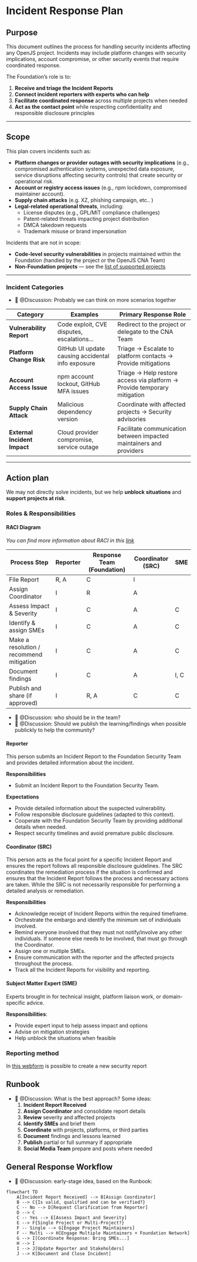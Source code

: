 # Incident Response Plan

## Purpose  
This document outlines the process for handling security incidents affecting any OpenJS project. Incidents may include platform changes with security implications, account compromise, or other security events that require coordinated response.

The Foundation’s role is to:  
1. **Receive and triage the Incident Reports**  
2. **Connect incident reporters with experts who can help**  
3. **Facilitate coordinated response** across multiple projects when needed  
4. **Act as the contact point** while respecting confidentiality and responsible disclosure principles

---

## Scope  

This plan covers incidents such as:  
- **Platform changes or provider outages with security implications** (e.g., compromised authentication systems, unexpected data exposure, service disruptions affecting security controls) that create security or operational risk.  
- **Account or registry access issues** (e.g., npm lockdown, compromised maintainer account).  
- **Supply chain attacks** (e.g. XZ, phishing campaign, etc.. )  
- **Legal-related operational threats**, including:
  - License disputes (e.g., GPL/MIT compliance challenges)
  - Patent-related threats impacting project distribution
  - DMCA takedown requests
  - Trademark misuse or brand impersonation


Incidents that are not in scope:
- **Code-level security vulnerabilities** in projects maintained within the Foundation (handled by the project or the OpenJS CNA Team)
- **Non-Foundation projects** — see the [list of supported projects](https://openjsf.org/projects)  

---

### Incident Categories  

- 🍿 @Discussion: Probably we can think on more scenarios together 


| Category | Examples | Primary Response Role |
|----------|----------|-----------------------|
| **Vulnerability Report** | Code exploit, CVE disputes, escalations... | Redirect to the project or delegate to the CNA Team |
| **Platform Change Risk** | GitHub UI update causing accidental info exposure | Triage → Escalate to platform contacts → Provide mitigations |
| **Account Access Issue** | npm account lockout, GitHub MFA issues | Triage → Help restore access via platform → Provide temporary mitigation |
| **Supply Chain Attack** | Malicious dependency version | Coordinate with affected projects → Security advisories |
| **External Incident Impact** | Cloud provider compromise, service outage | Facilitate communication between impacted maintainers and providers |

---


## Action plan  

We may not directly solve incidents, but we help **unblock situations** and **support projects at risk**.

### Roles & Responsibilities


#### RACI Diagram

_You can find more information about RACI in this [link](https://www.atlassian.com/work-management/project-management/raci-chart)_


| Process Step                          | Reporter | Response Team (Foundation) | Coordinator (SRC) | SME |
|---------------------------------------|----------|-----------------------------|-------------------|-----|
| File Report                       | R, A     | C                           | I                 |     |
| Assign Coordinator                | I        | R                           | A                 |     |
| Assess Impact & Severity          | I        | C                           | A                 | C   |
| Identify & assign SMEs            | I        | C                           | A                 | C   |
| Make a resolution / recommend mitigation | I  | C                           | A                 | C   |
| Document findings                 | I        | C                           | A                 | I, C   |
| Publish and share (if approved)   | I        | R, A                        | C                 | C   |

- 🍿 @Discussion: who should be in the team? 
- 🍿 @Discussion: Should we publish the learning/findings when possible publickly to help the community?

#### Reporter

This person submits an Incident Report to the Foundation Security Team and provides detailed information about the incident.

**Responsibilities**

- Submit an Incident Report to the Foundation Security Team.

**Expectations**

- Provide detailed information about the suspected vulnerability.
- Follow responsible disclosure guidelines (adapted to this context).
- Cooperate with the Foundation Security Team by providing additional details when needed.
- Respect security timelines and avoid premature public disclosure.



#### Coordinator (SRC)

This person acts as the focal point for a specific Incident Report and ensures the report follows all responsible disclosure guidelines. The SRC coordinates the remediation process if the situation is confirmed and ensures that the Incident Report follows the process and necessary actions are taken. While the SRC is not necessarily responsible for performing a detailed analysis or remediation.

**Responsibilities**

- Acknowledge receipt of Incident Reports within the required timeframe.
- Orchestrate the embargo and identify the minimum set of individuals involved.
- Remind everyone involved that they must not notify/involve any other individuals. If someone else needs to be involved, that must go through the Coordinator.
- Assign one or multiple SMEs.
- Ensure communication with the reporter and the affected projects throughout the process.
- Track all the Incident Reports for visibility and reporting.

#### Subject Matter Expert (SME)
Experts brought in for technical insight, platform liaison work, or domain-specific advice.  

**Responsibilities**:  
- Provide expert input to help assess impact and options  
- Advise on mitigation strategies  
- Help unblock the situations when feasible

### Reporting method


In [this webform](https://report-incident.openjsf.org/) is possible to create a new security report


## Runbook

- 🍿 @Discussion: What is the best approach? Some ideas:
    1. **Incident Report Received**  
    2. **Assign Coordinator** and consolidate report details  
    3. **Review** severity and affected projects  
    4. **Identify SMEs** and brief them  
    5. **Coordinate** with projects, platforms, or third parties  
    6. **Document** findings and lessons learned  
    7. **Publish** partial or full summary if appropriate  
    8. **Social Media Team** prepare and posts where needed 

## General Response Workflow  

- 🍿 @Discussion: early-stage idea, based on the Runbook:

```mermaid
flowchart TD
    A[Incident Report Received] --> B[Assign Coordinator]
    B --> C{Is valid, qualified and can be verified?}
    C -- No --> D[Request Clarification from Reporter]
    D --> C
    C -- Yes --> E[Assess Impact and Severity]
    E --> F{Single Project or Multi-Project?}
    F -- Single --> G[Engage Project Maintainers]
    F -- Multi --> H[Engage Multiple Maintainers + Foundation Network]
    G --> I[Coordinate Response: Bring SMEs...]
    H --> I
    I --> J[Update Reporter and Stakeholders]
    J --> K[Document and Close Incident]


